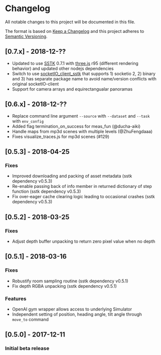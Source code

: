 # Changelog
All notable changes to this project will be documented in this file.

The format is based on [Keep a Changelog](http://keepachangelog.com/en/1.0.0/)
and this project adheres to [Semantic Versioning](http://semver.org/spec/v2.0.0.html).

## [0.7.x] - 2018-12-??
- Updated to use [SSTK](https://github.com/smartscenes/sstk) 0.7.1 with [three.js](https://threejs.org/) r95 (different rendering behavior) and updated other nodejs dependencies
- Switch to use [socketIO_client_sstk](https://github.com/smartscenes/socketIO-client-sstk) that supports 1) socketio 2, 2) binary and 3) has separate package name to avoid name/version conflicts with original socketIO-client 
- Support for camera arrays and equirectangualar panoramas

## [0.6.x] - 2018-12-??
- Replace command line argument `--source` with `--dataset` and `--task` with `env_config`
- Added flag termination_on_success for meas_fun (@ducha-aiki)
- Handle maps from mp3d scenes with multiple levels (@ZhuFengdaaa)
- Fixes visualize_traces.js for mp3d scenes (#129)

## [0.5.3] - 2018-04-25
### Fixes
- Improved downloading and packing of asset metadata (sstk dependency v0.5.3)
- Re-enable passing back of info member in returned dictionary of step function (sstk dependency v0.5.3)
- Fix over-eager cache clearing logic leading to occasional crashes (sstk dependency v0.5.3)

## [0.5.2] - 2018-03-25
### Fixes
- Adjust depth buffer unpacking to return zero pixel value when no depth

## [0.5.1] - 2018-03-16
### Fixes
- Robustify room sampling routine (sstk dependency v0.5.1)
- Fix depth RGBA unpacking (sstk dependency v0.5.1)

### Features
- OpenAI gym wrapper allows access to underlying Simulator
- Independent setting of position, heading angle, tilt angle through `move_to` command

## [0.5.0] - 2017-12-11
### Initial beta release

